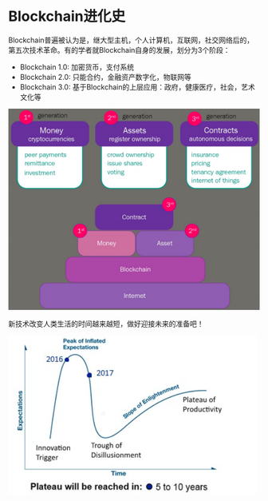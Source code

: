 # Blockchain进化史

Blockchain普遍被认为是，继大型主机，个人计算机，互联网，社交网络后的，第五次技术革命。有的学者就Blockchain自身的发展，划分为3个阶段：

- Blockchain 1.0: 加密货币，支付系统
- Blockchain 2.0: 只能合约，金融资产数字化，物联网等
- Blockchain 3.0: 基于Blockchain的上层应用：政府，健康医疗，社会，艺术文化等


![img](/book/history.png)

新技术改变人类生活的时间越来越短，做好迎接未来的准备吧！

![img](/book/expectation.png)
